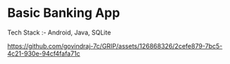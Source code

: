 # Basic Banking App 

Tech Stack :- Android, Java, SQLite



https://github.com/govindraj-7c/GRIP/assets/126868326/2cefe879-7bc5-4c21-930e-94cf4fafa71c

